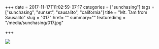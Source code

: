 +++
date = 2017-11-17T11:02:59-07:17
categories = ["sunchasing"]
tags = ["sunchasing", "sunset", "sausalito", "california"]
title = "Mt. Tam from Sausalito"
slug = "017"
href= ""
summary=""
featuredimg = "/media/sunchasing/017.jpg"

+++

<img src="/media/sunchasing/017.jpg" />